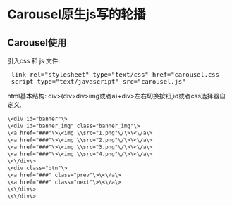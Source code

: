 # Carousel原生js写的轮播  
## Carousel使用  
引入css 和 js 文件:    
<pre>
 link rel="stylesheet" type="text/css" href="carousel.css   
 script type="text/javascript" src="carousel.js" 
</pre>    
  
  html基本结构: div\>(div\>div\>img或者a)+div\>左右切换按钮,id或者css选择器自定义.

    \<div id="banner"\>    
    \<div id="banner_img" class="banner_img"\>  
    \<a href="###"\>\<img \\src="1.png"\/\>\<\/a\>  
    \<a href="###"\>\<img \\src="2.png"\/\>\<\/a\>  
    \<a href="###"\>\<img \\src="3.png"\/\>\<\/a\>  
    \<a href="###"\>\<img \\src="4.png"\/\>\<\/a\>  
    \<\/div\>   
    \<div class="btn"\>   
    \<a href="###" class="prev"\>\<\/a\>   
    \<a href="###" class="next"\>\<\/a\>   
    \<\/div\>    
    \<\/div\>   

